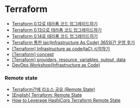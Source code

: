 # Terraform
- [Terraform 0.12로 테라폼 코드 업그레이드하기](https://blog.outsider.ne.kr/1461)
- [Terraform 0.13으로 테라폼 코드 업그레이드하기](https://blog.outsider.ne.kr/1516)
- [Terraform 0.14로 테라폼 코드 업그레이드하기](https://blog.outsider.ne.kr/1524)
- [Terraform 통한 Iac(Infrastructure As Code) 365일간 운영 후기](https://medium.com/@dudwls96/terraform-통한-iac-infrastructure-as-code-365일간-운영-후기-500737e6c1e6)
- [[Terraform] Infrastructure as code(IaC) 시작하기](https://jybaek.tistory.com/897)
- [[Terraform] concept](https://jybaek.tistory.com/898)
- [[Terraform] providers, resource, variables, output, data](https://jybaek.tistory.com/899)
- [DevOps Workshop(Infrastructure as Code)](https://devops-art-factory.gitbook.io/devops-workshop/terraform/iac)

### Remote state
- [Terraform간에 리소스 공유 (Remote State)](https://blog.outsider.ne.kr/1303)
- [[English] Terraform: Remote State](https://medium.com/@nate_mitchell/terraform-remote-state-ab8154177ea9)
- [How to Leverage HashiCorp Terraform Remote State](https://www.ahead.com/resources/how-to-leverage-hashicorp-terraform-remote-state/)
